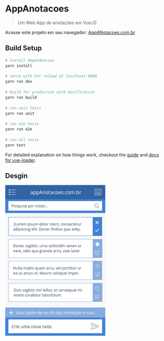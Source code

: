 # AppAnotacoes

> Um Web App de anotações em VueJS

Acesse este projeto em seu navegador: [AppANotacoes.com.br](http://appanotacoes.com.br/)

## Build Setup

``` bash
# install dependencies
yarn install

# serve with hot reload at localhost:8080
yarn run dev

# build for production with minification
yarn run build

# run unit tests
yarn run unit

# run e2e tests
yarn run e2e

# run all tests
yarn test
```

For detailed explanation on how things work, checkout the [guide](http://vuejs-templates.github.io/webpack/) and [docs for vue-loader](http://vuejs.github.io/vue-loader).

## Desgin
![Projeção do App](screenshots/projecao-app.png)
